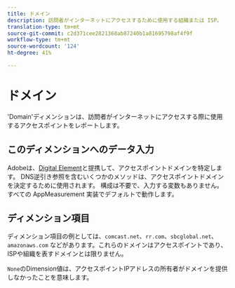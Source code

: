 ```yaml
---
title: ドメイン
description: 訪問者がインターネットにアクセスするために使用する組織または ISP。
translation-type: tm+mt
source-git-commit: c2d371cee2821360ab87240b1a81695798af4f9f
workflow-type: tm+mt
source-wordcount: '124'
ht-degree: 41%

---
```



# ドメイン

&#39;Domain&#39;ディメンションは、訪問者がインターネットにアクセスする際に使用するアクセスポイントをレポートします。

## このディメンションへのデータ入力

Adobeは、[Digital Element](https://info.digitalelement.com/jp/)と提携して、アクセスポイントドメインを特定します。 DNS逆引き参照を含むいくつかのメソッドは、アクセスポイントドメインを決定するために使用されます。 構成は不要で、入力する変数もありません。すべての AppMeasurement 実装でデフォルトで動作します。

## ディメンション項目

ディメンション項目の例としては、`comcast.net`、`rr.com`、`sbcglobal.net`、`amazonaws.com` などがあります。これらのドメインはアクセスポイントであり、ISPや組織を表すドメインとは限りません。

`None`のDimension値は、アクセスポイントIPアドレスの所有者がドメインを提供しなかったことを意味します。
